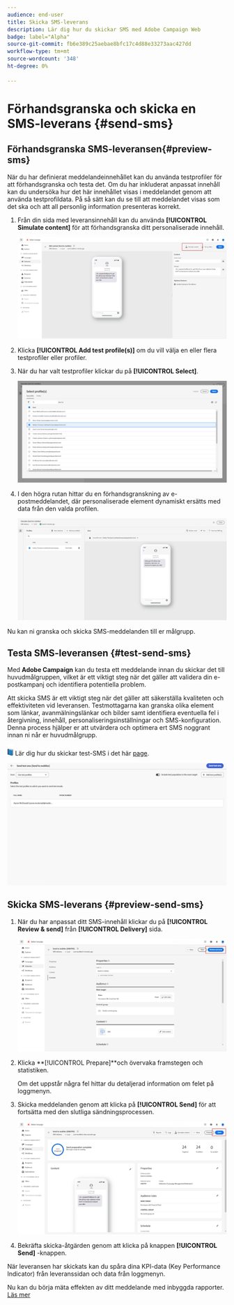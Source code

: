 ```yaml
---
audience: end-user
title: Skicka SMS-leverans
description: Lär dig hur du skickar SMS med Adobe Campaign Web
badge: label="Alpha"
source-git-commit: fb6e389c25aebae8bfc17c4d88e33273aac427dd
workflow-type: tm+mt
source-wordcount: '348'
ht-degree: 0%

---
```


# Förhandsgranska och skicka en SMS-leverans {#send-sms}

## Förhandsgranska SMS-leveransen{#preview-sms}

När du har definierat meddelandeinnehållet kan du använda testprofiler för att förhandsgranska och testa det. Om du har inkluderat anpassat innehåll kan du undersöka hur det här innehållet visas i meddelandet genom att använda testprofildata. På så sätt kan du se till att meddelandet visas som det ska och att all personlig information presenteras korrekt.

1. Från din sida med leveransinnehåll kan du använda **[!UICONTROL Simulate content]** för att förhandsgranska ditt personaliserade innehåll.

   ![](assets/sms_send_1.png)

1. Klicka **[!UICONTROL Add test profile(s)]** om du vill välja en eller flera testprofiler eller profiler.

1. När du har valt testprofiler klickar du på **[!UICONTROL Select]**.

   ![](assets/sms_send_2.png)

1. I den högra rutan hittar du en förhandsgranskning av e-postmeddelandet, där personaliserade element dynamiskt ersätts med data från den valda profilen.

   ![](assets/sms_send_3.png)

Nu kan ni granska och skicka SMS-meddelanden till er målgrupp.

## Testa SMS-leveransen {#test-send-sms}

Med **Adobe Campaign** kan du testa ett meddelande innan du skickar det till huvudmålgruppen, vilket är ett viktigt steg när det gäller att validera din e-postkampanj och identifiera potentiella problem.

Att skicka SMS är ett viktigt steg när det gäller att säkerställa kvaliteten och effektiviteten vid leveransen. Testmottagarna kan granska olika element som länkar, avanmälningslänkar och bilder samt identifiera eventuella fel i återgivning, innehåll, personaliseringsinställningar och SMS-konfiguration. Denna process hjälper er att utvärdera och optimera ert SMS noggrant innan ni når er huvudmålgrupp.

![](../assets/do-not-localize/book.png) Lär dig hur du skickar test-SMS i det här [page](../preview-test/proofs.md).

![](assets/sms_send_6.png)

## Skicka SMS-leverans {#preview-send-sms}

1. När du har anpassat ditt SMS-innehåll klickar du på **[!UICONTROL Review & send]** från **[!UICONTROL Delivery]** sida.

   ![](assets/sms_send_4.png)

1. Klicka **[!UICONTROL Prepare]**och övervaka framstegen och statistiken.

   Om det uppstår några fel hittar du detaljerad information om felet på loggmenyn.

1. Skicka meddelanden genom att klicka på **[!UICONTROL Send]** för att fortsätta med den slutliga sändningsprocessen.

   ![](assets/sms_send_5.png)

1. Bekräfta skicka-åtgärden genom att klicka på knappen **[!UICONTROL Send]** -knappen.

När leveransen har skickats kan du spåra dina KPI-data (Key Performance Indicator) från leveranssidan och data från loggmenyn.

Nu kan du börja mäta effekten av ditt meddelande med inbyggda rapporter. [Läs mer](../reporting/sms-report.md)




